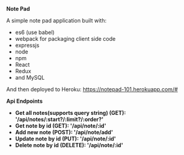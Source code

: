 **Note Pad**

A simple note pad application built with: 
* es6 (use babel)
* webpack for packaging client side code
* expressjs
* node
* npm
* React
* Redux
* and MySQL


And then deployed to Heroku: https://notepad-101.herokuapp.com/#

**Api Endpoints**
* **Get all notes(supports query string) (GET): '/api/notes/:start?/:limit?/:order?'**
* **Get note by id (GET): '/api/note/:id'**
* **Add new note (POST): '/api/note/add'**
* **Update note by id (PUT): '/api/note/:id'**
* **Delete note by id (DELETE): '/api/note/:id'**
